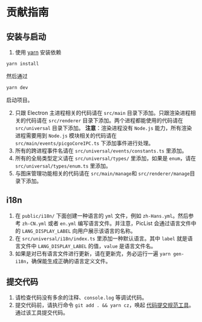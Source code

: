 # 贡献指南

## 安装与启动

1. 使用 [yarn](https://yarnpkg.com/) 安装依赖

```bash
yarn install
```

然后通过

```bash
yarn dev
```

启动项目。

2. 只跟 Electron 主进程相关的代码请在 `src/main` 目录下添加。只跟渲染进程相关的代码请在 `src/renderer` 目录下添加。两个进程都能使用的代码请在 `src/universal` 目录下添加。 **注意**：渲染进程没有 `Node.js` 能力，所有渲染进程需要用到 `Node.js` 模块相关的代码请在 `src/main/events/picgoCoreIPC.ts` 下添加事件进行处理。
3. 所有的跨进程事件名请在 `src/universal/events/constants.ts` 里添加。
4. 所有的全局类型定义请在 `src/universal/types/` 里添加，如果是 `enum`，请在 `src/universal/types/enum.ts` 里添加。
5. 与图床管理功能相关的代码请在 `src/main/manage`和 `src/renderer/manage`目录下添加。

## i18n

1. 在 `public/i18n/` 下面创建一种语言的 `yml` 文件，例如 `zh-Hans.yml`。然后参考 `zh-CN.yml` 或者 `en.yml` 编写语言文件。并注意，PicList 会通过语言文件中的 `LANG_DISPLAY_LABEL` 向用户展示该语言的名称。
2. 在 `src/universal/i18n/index.ts` 里添加一种默认语言。其中 `label` 就是语言文件中 `LANG_DISPLAY_LABEL` 的值，`value` 是语言文件名。
3. 如果是对已有语言文件进行更新，请在更新完，务必运行一遍 `yarn gen-i18n`，确保能生成正确的语言定义文件。

## 提交代码

1. 请检查代码没有多余的注释、`console.log` 等调试代码。
2. 提交代码前，请执行命令 `git add . && yarn cz`，唤起 [代码提交规范工具](https://github.com/PicGo/bump-version)。通过该工具提交代码。

